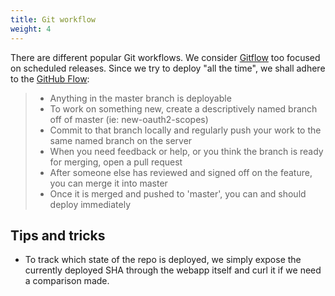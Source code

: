 ```yaml
---
title: Git workflow
weight: 4
---
```

There are different popular Git workflows. We consider <a href="https://www.atlassian.com/git/tutorials/comparing-workflows/gitflow-workflow" target="_blank">Gitflow</a> too focused on scheduled releases. Since we try to deploy "all the time", we shall adhere to the <a href="https://githubflow.github.io/" target="_blank">GitHub Flow</a>:

> - Anything in the master branch is deployable
> - To work on something new, create a descriptively named branch off of master (ie: new-oauth2-scopes)
> - Commit to that branch locally and regularly push your work to the same named branch on the server
> - When you need feedback or help, or you think the branch is ready for merging, open a pull request
> - After someone else has reviewed and signed off on the feature, you can merge it into master
> - Once it is merged and pushed to 'master', you can and should deploy immediately


## Tips and tricks
- To track which state of the repo is deployed, we simply expose the currently deployed SHA through the webapp itself and curl it if we need a comparison made.
